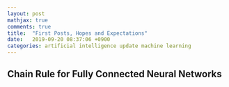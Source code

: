 ```yaml
---
layout: post
mathjax: true
comments: true
title:  "First Posts, Hopes and Expectations"
date:   2019-09-20 08:37:06 +0900
categories: artificial intelligence update machine learning
---
```

## Chain Rule for Fully Connected Neural Networks


```python

```
